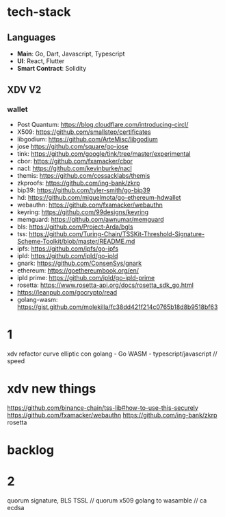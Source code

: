 # tech-stack

## Languages

- **Main**: Go, Dart, Javascript, Typescript
- **UI**: React, Flutter
- **Smart Contract**: Solidity

## XDV V2

### wallet

- Post Quantum: https://blog.cloudflare.com/introducing-circl/
- X509: https://github.com/smallstep/certificates
- libgodium: https://github.com/ArteMisc/libgodium
- jose https://github.com/square/go-jose
- tink: https://github.com/google/tink/tree/master/experimental
- cbor: https://github.com/fxamacker/cbor
- nacl: https://github.com/kevinburke/nacl
- themis: https://github.com/cossacklabs/themis
- zkproofs: https://github.com/ing-bank/zkrp
- bip39: https://github.com/tyler-smith/go-bip39
- hd: https://github.com/miguelmota/go-ethereum-hdwallet
- webauthn: https://github.com/fxamacker/webauthn
- keyring:    https://github.com/99designs/keyring
- memguard: https://github.com/awnumar/memguard
- bls: https://github.com/Project-Arda/bgls
- tss:  https://github.com/Turing-Chain/TSSKit-Threshold-Signature-Scheme-Toolkit/blob/master/README.md
- ipfs: https://github.com/ipfs/go-ipfs
- ipld: https://github.com/ipld/go-ipld
- gnark: https://github.com/ConsenSys/gnark
- ethereum: https://goethereumbook.org/en/      
- ipld prime: https://github.com/ipld/go-ipld-prime
- rosetta: https://www.rosetta-api.org/docs/rosetta_sdk_go.html
-  https://leanpub.com/gocrypto/read
- golang-wasm: https://gist.github.com/molekilla/fc38dd421f214c0765b18d8b9518bf63

# 1
xdv refactor
curve elliptic con golang - Go WASM - typescript/javascript // speed

# xdv new things
https://github.com/binance-chain/tss-lib#how-to-use-this-securely
https://github.com/fxamacker/webauthn
https://github.com/ing-bank/zkrp
rosetta

# backlog

# 2
quorum signature, BLS TSSL  // quorum
x509 golang to wasamble     // ca ecdsa


